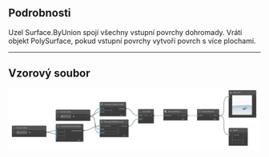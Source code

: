 ## Podrobnosti
Uzel Surface.ByUnion spojí všechny vstupní povrchy dohromady. Vrátí objekt PolySurface, pokud vstupní povrchy vytvoří povrch s více plochami.
___
## Vzorový soubor

![Surface.ByUnion](./Autodesk.DesignScript.Geometry.Surface.ByUnion_img.png)
